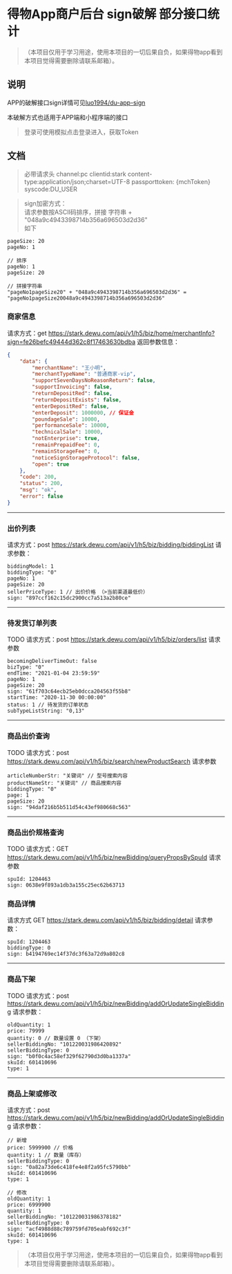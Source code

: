 # 得物App商户后台 sign破解 部分接口统计

>（本项目仅用于学习用途，使用本项目的一切后果自负，如果得物app看到本项目觉得需要删除请联系邮箱）。

## 说明
APP的破解接口sign详情可见[luo1994/du-app-sign](https://github.com/luo1994/du-app-sign)

本破解方式也适用于APP端和小程序端的接口

> 登录可使用模拟点击登录进入，获取Token
## 文档

 > 必带请求头
channel:pc
clientid:stark
content-type:application/json;charset=UTF-8
passporttoken: {mchToken}
syscode:DU_USER

> sign加密方式：<br/> 请求参数按ASCII码排序，拼接 字符串 + "048a9c4943398714b356a696503d2d36" <br/>如下

```
pageSize: 20
pageNo: 1

// 排序
pageNo: 1
pageSize: 20

// 拼接字符串
"pageNo1pageSize20" + "048a9c4943398714b356a696503d2d36" = "pageNo1pageSize20048a9c4943398714b356a696503d2d36"
```

### 商家信息
请求方式：get
https://stark.dewu.com/api/v1/h5/biz/home/merchantInfo?sign=fe26befc49444d362c8f17463630bdba
返回参数信息：
```json
{
    "data": {
        "merchantName": "王小明",
        "merchantTypeName": "普通商家-vip",
        "supportSevenDaysNoReasonReturn": false,
        "supportInvoicing": false,
        "returnDepositRed": false,
        "returnDepositExists": false,
        "enterDepositRed": false,
        "enterDeposit": 1000000, // 保证金
        "poundageSale": 10000,
        "performanceSale": 10000,
        "technicalSale": 10000,
        "notEnterprise": true,
        "remainPrepaidFee": 0,
        "remainStorageFee": 0,
        "noticeSignStorageProtocol": false,
        "open": true
    },
    "code": 200,
    "status": 200,
    "msg": "ok",
    "error": false
}
```

---
### 出价列表
请求方式：post
https://stark.dewu.com/api/v1/h5/biz/bidding/biddingList
请求参数：
```
biddingModel: 1
biddingType: "0"
pageNo: 1
pageSize: 20
sellerPriceType: 1 // 出价价格 （>当前渠道最低价）
sign: "897ccf162c15dc2900cc7a513a2b80ce"
```
---
### 待发货订单列表
TODO
请求方式：post
https://stark.dewu.com/api/v1/h5/biz/orders/list
请求参数
```
becomingDeliverTimeOut: false
bizType: "0"
endTime: "2021-01-04 23:59:59"
pageNo: 1
pageSize: 20
sign: "61f703c64ecb25eb0dcca204563f55b8"
startTime: "2020-11-30 00:00:00"
status: 1 // 待发货的订单状态
subTypeListString: "0,13"
```
---
### 商品出价查询
TODO
请求方式：post
https://stark.dewu.com/api/v1/h5/biz/search/newProductSearch
请求参数
```
articleNumberStr: "关键词" // 型号搜索内容
productNameStr: "关键词" // 商品搜索内容
biddingType: "0"
page: 1
pageSize: 20
sign: "94daf216b5b511d54c43ef980668c563"
```
---
### 商品出价规格查询
TODO
请求方式：GET
https://stark.dewu.com/api/v1/h5/biz/newBidding/queryPropsBySpuId
请求参数
```
spuId: 1204463
sign: 0638e9f893a1db3a155c25ec62b63713
```
### 商品详情
请求方式 GET
https://stark.dewu.com/api/v1/h5/biz/bidding/detail
请求参数：
```
spuId: 1204463
biddingType: 0
sign: b4194769ec14f37dc3f63a72d9a802c8
```
---
### 商品下架
TODO
请求方式：post
https://stark.dewu.com/api/v1/h5/biz/newBidding/addOrUpdateSingleBidding
请求参数：
```
oldQuantity: 1
price: 79999
quantity: 0 // 数量设置 0 （下架）
sellerBiddingNo: "101220031986420892"
sellerBiddingType: 0
sign: "b0f0c4ac58ef329f62790d3d0ba1337a"
skuId: 601410696
type: 1
```
---
### 商品上架或修改
请求方式：post
https://stark.dewu.com/api/v1/h5/biz/newBidding/addOrUpdateSingleBidding
请求参数：
```
// 新增
price: 5999900 // 价格
quantity: 1 // 数量（库存）
sellerBiddingType: 0
sign: "0a82a73de6c418fe4e8f2a95fc5790bb"
skuId: 601410696
type: 1

// 修改
oldQuantity: 1
price: 6999900
quantity: 1
sellerBiddingNo: "101220031986378182"
sellerBiddingType: 0
sign: "acf4988d88c789759fd705eabf692c3f"
skuId: 601410696
type: 1
```

>（本项目仅用于学习用途，使用本项目的一切后果自负，如果得物app看到本项目觉得需要删除请联系邮箱）。